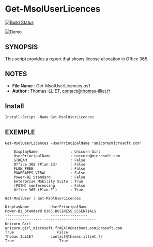 # Get-MsolUserLicences

[![Build Status](https://travis-ci.org/thomas-illiet/Get-MsolUserLicences.svg?branch=master)](https://travis-ci.org/thomas-illiet/Get-MsolUserLicences)

![Demo](Resource/Demo.gif)

## SYNOPSIS  
This script provides a report that shows license allocation in Office 365.

## NOTES  
  - **File Name**   : Get-MsolUserLicences.ps1
  - **Author**      : Thomas ILLIET, contact@thomas-illiet.fr

## Install
```
Install-Script -Name Get-MsolUserLicences
```

## EXEMPLE
``` 
Get-MsolUserLicences -UserPrincipalName "unicorn@microsoft.com"

    DisplayName               : Unicorn Girl
    UserPrincipalName         : unicorn@microsoft.com
    STREAM                    : False
    Office 365 (Plan E3)      : False
    FLOW_FREE                 : False
    POWERAPPS_VIRAL           : False
    Power-BI Standard         : False
    Enterprise Mobility Suite : True
    (PSTN) conferencing       : False
    Office 365 (Plan E1)      : True
```

```
Get-MsolUser | Get-MsolUserLicences

DisplayName          UserPrincipalName                                          Power-BI_Standard O365_BUSINESS_ESSENTIALS
-----------          -----------------                                          ----------------- ------------------------
Unicorn Girl         unicorn.girl_microsoft.fr#EXT#@netboot.onmicrosoft.com                  True                    False
Thomas ILLIET        contact@thomas-illiet.fr                                                True                     True
```